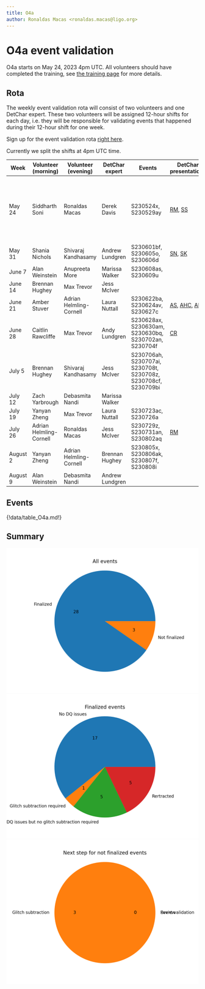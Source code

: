 ```yaml
---
title: O4a
author: Ronaldas Macas <ronaldas.macas@ligo.org>
---
```


# O4a event validation

O4a starts on May 24, 2023 4pm UTC. All volunteers should have completed the training, see [the training page](training.md) for more details.

## Rota

The weekly event validation rota will consist of two volunteers and one DetChar expert. These two volunteers will be assigned 12-hour shifts for each day, i.e. they will be responsible for validating events that happened during their 12-hour shift for one week.

Sign up for the event validation rota [right here](https://docs.google.com/document/d/1KG7r8cv---d1DZ6uqUmnudz8fZ_eBrCXiIMq8UDTfXA/edit#).

Currently we split the shifts at 4pm UTC time.

| Week        | Volunteer (morning)     | Volunteer (evening) | DetChar expert | Events | DetChar presentations | Notes |
|-------------|-------------------------|---------------------|----------------|--------|-------|--------|
| May 24      | Siddharth Soni          | Ronaldas Macas          | Derek Davis    | S230524x, S230529ay | [RM](https://wiki.ligo.org/DetChar/Telecon20230612), [SS](https://wiki.ligo.org/DetChar/Telecon20230612) | Ronaldas and Sidd also validate events from ER15 (S230502m, S230518h, S230520ae, S230522a, S230522n | 
| May 31      | Shania Nichols          | Shivaraj Kandhasamy     | Andrew Lundgren| S230601bf, S230605o, S230606d |[SN](https://dcc.ligo.org/LIGO-G2301271), [SK](https://dcc.ligo.org/LIGO-G2301315) |      |
| June 7      | Alan Weinstein          | Anupreeta More          | Marissa Walker | S230608as, S230609u |       | |
| June 14     | Brennan Hughey          | Max Trevor              | Jess McIver    |        |       | |
| June 21     | Amber Stuver            | Adrian Helmling-Cornell | Laura Nuttall  | S230622ba, S230624av, S230627c |[AS](https://dcc.ligo.org/LIGO-G2301340), [AHC](https://dcc.ligo.org/LIGO-T2300247), [AHC](https://dcc.ligo.org/LIGO-T2300242)  | |
| June 28     | Caitlin Rawcliffe       | Max Trevor              | Andy Lundgren  | S230628ax, S230630am, S230630bq, S230702an, S230704f |[CR](https://dcc.ligo.org/LIGO-G2301353)       | |
| July 5      | Brennan Hughey          | Shivaraj Kandhasamy     | Jess McIver    | S230706ah, S230707ai, S230708t, S230708z, S230708cf, S230709bi | |      |
| July 12     | Zach Yarbrough          | Debasmita Nandi         | Marissa Walker |        |       | |
| July 19     | Yanyan Zheng            | Max Trevor              | Laura Nuttall  | S230723ac, S230726a |  |     |
| July 26     | Adrian Helmling-Cornell | Ronaldas Macas          | Jess McIver    | S230729z, S230731an, S230802aq | [RM](https://dcc.ligo.org/G2301496) | |
| August 2    | Yanyan Zheng            | Adrian Helmling-Cornell | Brennan Hughey | S230805x, S230806ak, S230807f, S230808i |       | |
| August 9    | Alan Weinstein          | Debasmita Nandi         | Andrew Lundgren|        |       | |
 
## Events

{!data/table_O4a.md!}

## Summary

![total](img/O4a_total.png)
![finalized](img/O4a_finalized.png)
![nfinalized](img/O4a_not_finalized.png)
